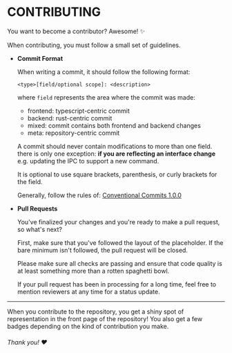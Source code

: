# CONTRIBUTING

You want to become a contributor? Awesome! ✨

When contributing, you must follow a small set of guidelines.

-   **Commit Format**

    When writing a commit, it should follow the following format:

    `<type>[field/optional scope]: <description>`

    where `field` represents the area where the commit was made:

    -   frontend: typescript-centric commit
    -   backend: rust-centric commit
    -   mixed: commit contains both frontend and backend changes
    -   meta: repository-centric commit

    A commit should never contain modifications to more than one
    field. there is only one exception: **if you are reflecting
    an interface change** e.g. updating the IPC to support a new
    command.

    It is optional to use square brackets, parenthesis, or curly
    brackets for the field.

    Generally, follow the rules of: [Conventional Commits 1.0.0](https://www.conventionalcommits.org/en/v1.0.0/)

-   **Pull Requests**

    You've finalized your changes and you're ready to make a
    pull request, so what's next?

    First, make sure that you've followed the layout of the
    placeholder. If the bare minimum isn't followed, the
    pull request will be closed.

    Please make sure all checks are passing and ensure that
    code quality is at least something more than a rotten
    spaghetti bowl.

    If your pull request has been in processing for a long time,
    feel free to mention reviewers at any time for a status update.

---

When you contribute to the repository, you get a shiny spot of
representation in the front page of the repository! You also
get a few badges depending on the kind of contribution you make.

###### Thank you! ❤️
